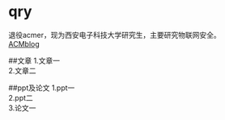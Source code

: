 # qry
退役acmer，现为西安电子科技大学研究生，主要研究物联网安全。<br>
[ACMblog](https://blog.csdn.net/SSimpLe_Y) <br>


##文章
1.文章一 <br>
2.文章二 <br>


##ppt及论文
1.ppt一 <br>
2.ppt二 <br>
3.论文一 <br>
